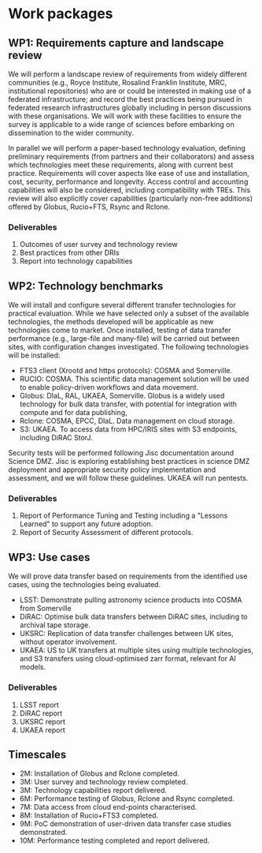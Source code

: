 # Work packages

## WP1: Requirements capture and landscape review

We will perform a landscape review of requirements from widely
different communities (e.g., Royce Institute, Rosalind Franklin
Institute, MRC, institutional repositories) who are or could be
interested in making use of a federated infrastructure; and record the
best practices being pursued in federated research infrastructures
globally including in person discussions with these organisations. We
will work with these facilities to ensure the survey is applicable to
a wide range of sciences before embarking on dissemination to the
wider community.

In parallel we will perform a paper-based technology evaluation,
defining preliminary requirements (from partners and their
collaborators) and assess which technologies meet these requirements,
along with current best practice. Requirements will cover aspects like
ease of use and installation, cost, security, performance and
longevity. Access control and accounting capabilities will also be
considered, including compatibility with TREs. This review will also
explicitly cover capabilities (particularly non-free additions)
offered by Globus, Rucio+FTS, Rsync and Rclone.

### Deliverables

1. Outcomes of user survey and technology review
2. Best practices from other DRIs
3. Report into technology capabilities

## WP2: Technology benchmarks

We will install and configure several different transfer technologies
for practical evaluation. While we have selected only a subset of the
available technologies, the methods developed will be applicable as
new technologies come to market. Once installed, testing of data
transfer performance (e.g., large-file and many-file) will be carried
out between sites, with configuration changes investigated. The
following technologies will be installed:

- FTS3 client (Xrootd and https protocols): COSMA and Somerville.
- RUCIO: COSMA. This scientific data management solution will be used to enable
policy-driven workflows and data movement.
- Globus: DIaL, RAL, UKAEA, Somerville. Globus is a widely used technology for bulk data
transfer, with potential for integration with compute and for data publishing,
- Rclone: COSMA, EPCC, DIaL. Data management on cloud storage.
- S3: UKAEA. To access data from HPC/IRIS sites with S3 endpoints, including DiRAC StorJ.

Security tests will be performed following Jisc documentation around
Science DMZ. Jisc is exploring establishing best practices in science
DMZ deployment and appropriate security policy implementation and
assessment, and we will follow these guidelines. UKAEA will run
pentests.

### Deliverables

1. Report of Performance Tuning and Testing including a "Lessons Learned" to
support any future adoption.
2. Report of Security Assessment of different protocols.

## WP3: Use cases

We will prove data transfer based on requirements from the identified use cases, using the
technologies being evaluated.

- LSST: Demonstrate pulling astronomy science products into COSMA from Somerville
- DiRAC: Optimise bulk data transfers between DiRAC sites, including to archival tape storage.
- UKSRC: Replication of data transfer challenges between UK sites, without operator involvement.
- UKAEA: US to UK transfers at multiple sites using multiple technologies, and S3 transfers using cloud-optimised zarr format, relevant for AI models.

### Deliverables

1. LSST report
2. DiRAC report
3. UKSRC report
4. UKAEA report

## Timescales

- 2M: Installation of Globus and Rclone completed.
- 3M: User survey and technology review completed.
- 3M: Technology capabilities report delivered.
- 6M: Performance testing of Globus, Rclone and Rsync completed.
- 7M: Data access from cloud end-points characterised.
- 8M: Installation of Rucio+FTS3 completed.
- 9M: PoC demonstration of user-driven data transfer case studies demonstrated.
- 10M: Performance testing completed and report delivered.
